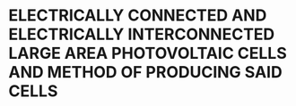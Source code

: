 # ELECTRICALLY CONNECTED AND ELECTRICALLY INTERCONNECTED LARGE AREA PHOTOVOLTAIC CELLS AND METHOD OF PRODUCING SAID CELLS